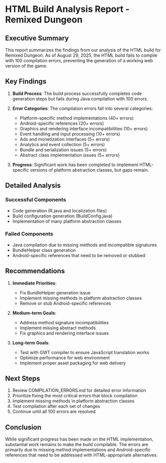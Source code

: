 # HTML Build Analysis Report - Remixed Dungeon

## Executive Summary

This report summarizes the findings from our analysis of the HTML build for Remixed Dungeon. As of August 29, 2025, the HTML build fails to compile with 100 compilation errors, preventing the generation of a working web version of the game.

## Key Findings

1. **Build Process**: The build process successfully completes code generation steps but fails during Java compilation with 100 errors.

2. **Error Categories**: The compilation errors fall into several categories:
   - Platform-specific method implementations (40+ errors)
   - Android-specific references (20+ errors)
   - Graphics and rendering interface incompatibilities (10+ errors)
   - Event handling and input processing (10+ errors)
   - Ads and monetization interfaces (5+ errors)
   - Analytics and event collection (5+ errors)
   - Bundle and serialization issues (5+ errors)
   - Abstract class implementation issues (5+ errors)

3. **Progress**: Significant work has been completed to implement HTML-specific versions of platform abstraction classes, but gaps remain.

## Detailed Analysis

### Successful Components
- Code generation (R.java and localization files)
- Build configuration generation (BuildConfig.java)
- Implementation of many platform abstraction classes

### Failed Components
- Java compilation due to missing methods and incompatible signatures
- BundleHelper class generation
- Android-specific references that need to be removed or stubbed

## Recommendations

1. **Immediate Priorities**:
   - Fix BundleHelper generation issue
   - Implement missing methods in platform abstraction classes
   - Remove or stub Android-specific references

2. **Medium-term Goals**:
   - Address method signature incompatibilities
   - Implement missing abstract methods
   - Fix graphics and rendering interface issues

3. **Long-term Goals**:
   - Test with GWT compiler to ensure JavaScript translation works
   - Optimize performance for web environment
   - Implement proper asset packaging for web delivery

## Next Steps

1. Review COMPILATION_ERRORS.md for detailed error information
2. Prioritize fixing the most critical errors that block compilation
3. Implement missing methods in platform abstraction classes
4. Test compilation after each set of changes
5. Continue until all 100 errors are resolved

## Conclusion

While significant progress has been made on the HTML implementation, substantial work remains to make the build compilable. The errors are primarily due to missing method implementations and Android-specific references that need to be addressed with HTML-appropriate alternatives.